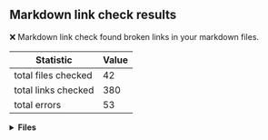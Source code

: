 ## Markdown link check results

:x: Markdown link check found broken links in your markdown files.

| Statistic | Value
| --- | --- |
| total files checked | 42
| total links checked | 380
| total errors | 53

<details>
<summary><strong>Files</strong></summary>

### ./docs/dev-notes/workflows/pr-dotnet-format-check-workflow.md

Links checked: 5
Errors: 2

| Link | Status code
| --- | --- |
| https://github.com/edumserrano/dotnet-sdk-extensions/actions/workflows/pr-dotnet-format-check.yml/badge.svg | 404
| file:///github/workspace/.github/workflows/pr-dotnet-format-check.yml | 400
---

### ./docs/dev-notes/workflows/pr-test-results-comment-workflow.md

Links checked: 5
Errors: 1

| Link | Status code
| --- | --- |
| file:///github/workspace/.github/workflows/pr-pr-test-results-comment.yml | 400
---

### ./docs/dev-notes/workflows/dispatch-commands-workflow.md

Links checked: 5
Errors: 1

| Link | Status code
| --- | --- |
| file:///github/workspace/.github/workflows/dispatch-commands.ymlyml | 400
---

### ./docs/dev-notes/workflows/pr-dotnet-format-command-handler-workflow.md

Links checked: 5
Errors: 3

| Link | Status code
| --- | --- |
| https://github.com/edumserrano/dotnet-sdk-extensions/actions/workflows/pr-dotnet-format-command-handler.yml/badge.svg | 404
| file:///github/workspace/.github/workflows/pr-dotnet-format-command-handler.yml | 400
| https://docs.github.com/en/actions/reference/authentication-in-a-workflow#using-the-github_token-in-a-workflow | 403
---

### ./docs/dev-notes/workflows/codeql-workflow.md

Links checked: 9
Errors: 6

| Link | Status code
| --- | --- |
| (/.github/workflows/codeql.yml) | 400
| https://docs.github.com/en/code-security/secure-coding/automatically-scanning-your-code-for-vulnerabilities-and-errors/about-code-scanning | 403
| https://github.com/edumserrano/dotnet-sdk-extensions/security/code-scanning | 404
| https://docs.github.com/en/code-security/secure-coding/automatically-scanning-your-code-for-vulnerabilities-and-errors/triaging-code-scanning-alerts-in-pull-requests | 403
| https://docs.github.com/en/code-security/secure-coding/automatically-scanning-your-code-for-vulnerabilities-and-errors/configuring-code-scanning#defining-the-alert-severities-causing-pull-request-check-failure | 403
| https://docs.github.com/en/code-security/secure-coding/automatically-scanning-your-code-for-vulnerabilities-and-errors/configuring-code-scanning#avoiding-unnecessary-scans-of-pull-requests | 403
---

### ./docs/dev-notes/workflows/github-workflows.md

Links checked: 43
Errors: 14

| Link | Status code
| --- | --- |
| file:///github/workspace/.github/workflows/pr-dotnet-format-check.yml | 400
| https://github.com/edumserrano/dotnet-sdk-extensions/actions/workflows/pr-dotnet-format-check.yml/badge.svg | 404
| file:///github/workspace/.github/workflows/pr-dotnet-format-command-handler.yml | 400
| https://github.com/edumserrano/dotnet-sdk-extensions/actions/workflows/pr-dotnet-format-command-handler.yml/badge.svg | 404
| file:///github/workspace/.github/workflows/pr-pr-test-results-comment.yml | 400
| file:///github/workspace/docs/dev-notes/workflows/pr-pr-test-results-comment-workflow.md | 400
| file:///github/workspace/docs/dev-notes/workflows/security-considerations-security-considerations-and-dotnet.md | 400
| https://docs.github.com/en/actions/security-guides/automatic-token-authentication#permissions-for-the-github_token | 403
| https://docs.github.com/en/actions/learn-github-actions/workflow-syntax-for-github-actions#permissions | 403
| https://docs.github.com/en/rest/reference/permissions-required-for-github-apps | 403
| https://docs.github.com/en/actions/reference/context-and-expression-syntax-for-github-actions | 403
| https://docs.github.com/en/actions/reference/context-and-expression-syntax-for-github-actions#tojson | 403
| https://docs.github.com/en/actions/managing-workflow-runs/using-workflow-run-logs | 403
| https://docs.github.com/en/actions/monitoring-and-troubleshooting-workflows/enabling-debug-logging | 403
---

### ./docs/dev-notes/workflows/security-considerations.md

Links checked: 13
Errors: 6

| Link | Status code
| --- | --- |
| https://docs.github.com/en/actions/configuring-and-managing-workflows/creating-and-storing-encrypted-secrets#using-encrypted-secrets-in-a-workflow | 403
| https://docs.github.com/en/actions/configuring-and-managing-workflows/authenticating-with-the-github_token#permissions-for-the-github_token | 403
| https://docs.github.com/en/github/administering-a-repository/disabling-or-limiting-github-actions-for-a-repository#enabling-workflows-for-private-repository-forks | 403
| https://docs.github.com/en/actions/reference/events-that-trigger-workflows#pull_request_target | 403
| https://docs.github.com/en/actions/security-guides/security-hardening-for-github-actions | 403
| https://docs.github.com/en/actions/managing-workflow-runs/approving-workflow-runs-from-public-forks | 403
---

### ./docs/dev-notes/workflows/dotnet-format-workflow.md

Links checked: 7
Errors: 1

| Link | Status code
| --- | --- |
| https://docs.github.com/en/actions/reference/authentication-in-a-workflow#using-the-github_token-in-a-workflow | 403
---

### ./docs/dev-notes/workflows/README.md

Links checked: 43
Errors: 14

| Link | Status code
| --- | --- |
| file:///github/workspace/.github/workflows/pr-dotnet-format-check.yml | 400
| https://github.com/edumserrano/dotnet-sdk-extensions/actions/workflows/pr-dotnet-format-check.yml/badge.svg | 404
| file:///github/workspace/.github/workflows/pr-dotnet-format-command-handler.yml | 400
| https://github.com/edumserrano/dotnet-sdk-extensions/actions/workflows/pr-dotnet-format-command-handler.yml/badge.svg | 404
| file:///github/workspace/.github/workflows/pr-pr-test-results-comment.yml | 400
| file:///github/workspace/docs/dev-notes/workflows/pr-pr-test-results-comment-workflow.md | 400
| file:///github/workspace/docs/dev-notes/workflows/security-considerations-security-considerations-and-dotnet.md | 400
| https://docs.github.com/en/actions/security-guides/automatic-token-authentication#permissions-for-the-github_token | 403
| https://docs.github.com/en/actions/learn-github-actions/workflow-syntax-for-github-actions#permissions | 403
| https://docs.github.com/en/rest/reference/permissions-required-for-github-apps | 403
| https://docs.github.com/en/actions/reference/context-and-expression-syntax-for-github-actions | 403
| https://docs.github.com/en/actions/reference/context-and-expression-syntax-for-github-actions#tojson | 403
| https://docs.github.com/en/actions/managing-workflow-runs/using-workflow-run-logs | 403
| https://docs.github.com/en/actions/monitoring-and-troubleshooting-workflows/enabling-debug-logging | 403
---

### ./docs/dev-notes/workflows/pr-dependabot-auto-merge-workflow.md

Links checked: 11
Errors: 2

| Link | Status code
| --- | --- |
| https://docs.github.com/en/code-security/supply-chain-security/keeping-your-dependencies-updated-automatically/automating-dependabot-with-github-actions#responding-to-events | 403
| https://docs.github.com/en/actions/reference/events-that-trigger-workflows#workflow_run | 403
---

### ./docs/dev-notes/dev-notes-main.md

Links checked: 12
Errors: 1

| Link | Status code
| --- | --- |
| file:///github/workspace/src/Dotnet.Sdk.Extensions.Testing/DotNet.Sdk.Extensions.Testing.csproj | 400
---

### ./docs/dev-notes/README.md

Links checked: 12
Errors: 1

| Link | Status code
| --- | --- |
| file:///github/workspace/src/Dotnet.Sdk.Extensions.Testing/DotNet.Sdk.Extensions.Testing.csproj | 400
---

### ./README.md

Links checked: 48
Errors: 1

| Link | Status code
| --- | --- |
| https://www.linkedin.com/in/eduardomserrano/ | 999
